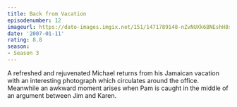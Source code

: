 ```yaml
---
title: Back from Vacation
episodenumber: 12
imageurl: https://dato-images.imgix.net/151/1471789148-nZvNUXk6BNEshH8sJsNqyKRGREg.jpg?ixlib=rb-1.1.0&ch=DPR%2CWidth&auto=compress%2Cformat
date: '2007-01-11'
rating: 8.8
season:
- Season 3
---
```


A refreshed and rejuvenated Michael returns from his Jamaican vacation with an interesting photograph which circulates around the office. Meanwhile an awkward moment arises when Pam is caught in the middle of an argument between Jim and Karen.
